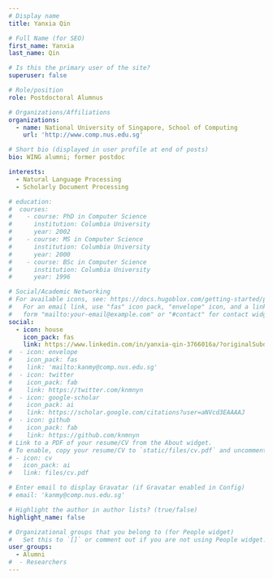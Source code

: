 ```yaml
---
# Display name
title: Yanxia Qin

# Full Name (for SEO)
first_name: Yanxia
last_name: Qin

# Is this the primary user of the site?
superuser: false

# Role/position
role: Postdoctoral Alumnus

# Organizations/Affiliations
organizations:
  - name: National University of Singapore, School of Computing
    url: 'http://www.comp.nus.edu.sg'

# Short bio (displayed in user profile at end of posts)
bio: WING alumni; former postdoc

interests:
  - Natural Language Processing
  - Scholarly Document Processing

# education:
#  courses:
#    - course: PhD in Computer Science
#      institution: Columbia University
#      year: 2002
#    - course: MS in Computer Science
#      institution: Columbia University
#      year: 2000
#    - course: BSc in Computer Science
#      institution: Columbia University
#      year: 1996

# Social/Academic Networking
# For available icons, see: https://docs.hugoblox.com/getting-started/page-builder/#icons
#   For an email link, use "fas" icon pack, "envelope" icon, and a link in the
#   form "mailto:your-email@example.com" or "#contact" for contact widget.
social:
  - icon: house
    icon_pack: fas
    link: https://www.linkedin.com/in/yanxia-qin-3766016a/?originalSubdomain=sg
#  - icon: envelope
#    icon_pack: fas
#    link: 'mailto:kanmy@comp.nus.edu.sg'
#  - icon: twitter
#    icon_pack: fab
#    link: https://twitter.com/knmnyn
#  - icon: google-scholar
#    icon_pack: ai
#    link: https://scholar.google.com/citations?user=aNVcd3EAAAAJ
#  - icon: github
#    icon_pack: fab
#    link: https://github.com/knmnyn
# Link to a PDF of your resume/CV from the About widget.
# To enable, copy your resume/CV to `static/files/cv.pdf` and uncomment the lines below.
# - icon: cv
#   icon_pack: ai
#   link: files/cv.pdf

# Enter email to display Gravatar (if Gravatar enabled in Config)
# email: 'kanmy@comp.nus.edu.sg'

# Highlight the author in author lists? (true/false)
highlight_name: false

# Organizational groups that you belong to (for People widget)
#   Set this to `[]` or comment out if you are not using People widget.
user_groups:
  - Alumni
#  - Researchers
---
```


